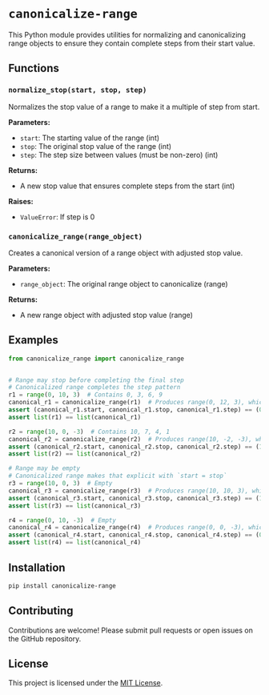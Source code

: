 # `canonicalize-range`

This Python module provides utilities for normalizing and canonicalizing range objects to ensure they contain complete steps from their start value.

## Functions

### `normalize_stop(start, stop, step)`

Normalizes the stop value of a range to make it a multiple of step from start.

**Parameters:**
- `start`: The starting value of the range (int)
- `stop`: The original stop value of the range (int)
- `step`: The step size between values (must be non-zero) (int)

**Returns:**
- A new stop value that ensures complete steps from the start (int)

**Raises:**
- `ValueError`: If step is 0

### `canonicalize_range(range_object)`

Creates a canonical version of a range object with adjusted stop value.

**Parameters:**
- `range_object`: The original range object to canonicalize (range)

**Returns:**
- A new range object with adjusted stop value (range)

## Examples

```python
from canonicalize_range import canonicalize_range


# Range may stop before completing the final step
# Canonicalized range completes the step pattern
r1 = range(0, 10, 3)  # Contains 0, 3, 6, 9
canonical_r1 = canonicalize_range(r1)  # Produces range(0, 12, 3), which also contains 0, 3, 6, 9
assert (canonical_r1.start, canonical_r1.stop, canonical_r1.step) == (0, 12, 3)
assert list(r1) == list(canonical_r1)

r2 = range(10, 0, -3)  # Contains 10, 7, 4, 1
canonical_r2 = canonicalize_range(r2)  # Produces range(10, -2, -3), which also contains 10, 7, 4, 1
assert (canonical_r2.start, canonical_r2.stop, canonical_r2.step) == (10, -2, -3)
assert list(r2) == list(canonical_r2)

# Range may be empty
# Canonicalized range makes that explicit with `start = stop`
r3 = range(10, 0, 3)  # Empty
canonical_r3 = canonicalize_range(r3)  # Produces range(10, 10, 3), which is also empty
assert (canonical_r3.start, canonical_r3.stop, canonical_r3.step) == (10, 10, 3)
assert list(r3) == list(canonical_r3)

r4 = range(0, 10, -3)  # Empty
canonical_r4 = canonicalize_range(r4)  # Produces range(0, 0, -3), which is also empty
assert (canonical_r4.start, canonical_r4.stop, canonical_r4.step) == (0, 0, -3)
assert list(r4) == list(canonical_r4)
```

## Installation

```bash
pip install canonicalize-range
```

## Contributing

Contributions are welcome! Please submit pull requests or open issues on the GitHub repository.

## License

This project is licensed under the [MIT License](LICENSE).